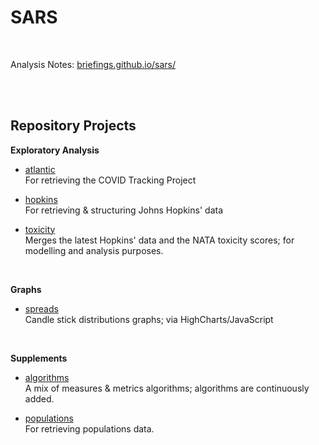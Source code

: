 # SARS

<br>

Analysis Notes: [briefings.github.io/sars/](https://briefings.github.io/sars/)

<br>
<br>

## Repository Projects

**Exploratory Analysis**

* [atlantic](./fundamentals/atlantic) <br/> For retrieving the COVID Tracking Project

* [hopkins](./fundamentals/hopkins) <br/> For retrieving & structuring Johns Hopkins' data

* [toxicity](./explorations/toxicity) <br/> Merges the latest Hopkins' data and the NATA toxicity scores; for modelling and analysis purposes.

<br>

**Graphs**

* [spreads](./graphs/spreads) <br/> Candle stick distributions graphs; via HighCharts/JavaScript

<br>

**Supplements**

* [algorithms](./fundamentals/algorithms) <br/> A mix of measures & metrics algorithms; algorithms are continuously added.

* [populations](./fundamentals/populations) <br/> For retrieving populations data.
